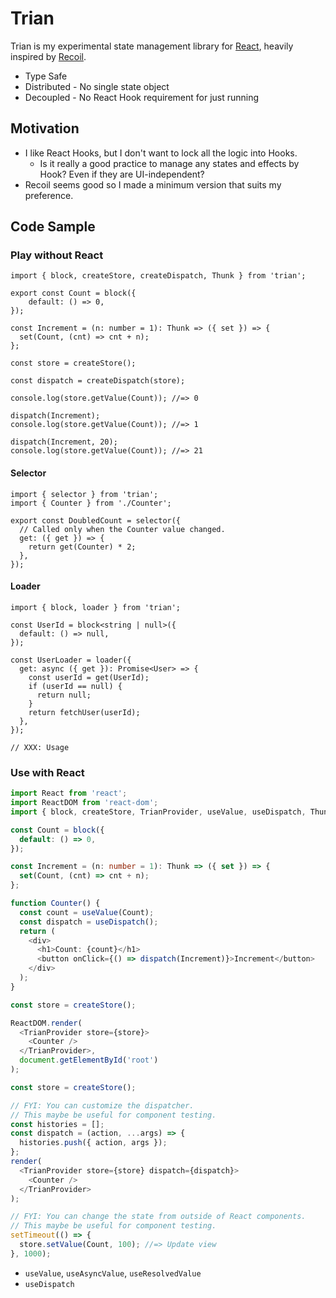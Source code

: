 # Trian

Trian is my experimental state management library for [React][react], heavily inspired by [Recoil][recoil].

[react]: https://reactjs.org/
[recoil]: https://github.com/facebookexperimental/recoil

- Type Safe
- Distributed - No single state object
- Decoupled - No React Hook requirement for just running

## Motivation

- I like React Hooks, but I don't want to lock all the logic into Hooks.
    - Is it really a good practice to manage any states and effects by Hook? Even if they are UI-independent?
- Recoil seems good so I made a minimum version that suits my preference.

## Code Sample

### Play without React

```tsx
import { block, createStore, createDispatch, Thunk } from 'trian';

export const Count = block({
    default: () => 0,
});

const Increment = (n: number = 1): Thunk => ({ set }) => {
  set(Count, (cnt) => cnt + n);
};

const store = createStore();

const dispatch = createDispatch(store);

console.log(store.getValue(Count)); //=> 0

dispatch(Increment);
console.log(store.getValue(Count)); //=> 1

dispatch(Increment, 20);
console.log(store.getValue(Count)); //=> 21
```

#### Selector

```tsx
import { selector } from 'trian';
import { Counter } from './Counter';

export const DoubledCount = selector({
  // Called only when the Counter value changed.
  get: ({ get }) => {
    return get(Counter) * 2;
  },
});
```

#### Loader

```tsx
import { block, loader } from 'trian';

const UserId = block<string | null>({
  default: () => null,
});

const UserLoader = loader({
  get: async ({ get }): Promise<User> => {
    const userId = get(UserId);
    if (userId == null) {
      return null;
    }
    return fetchUser(userId);
  },
});

// XXX: Usage
```

### Use with React

```typescript
import React from 'react';
import ReactDOM from 'react-dom';
import { block, createStore, TrianProvider, useValue, useDispatch, Thunk } from 'trian';

const Count = block({
  default: () => 0,
});

const Increment = (n: number = 1): Thunk => ({ set }) => {
  set(Count, (cnt) => cnt + n);
};

function Counter() {
  const count = useValue(Count);
  const dispatch = useDispatch();
  return (
    <div>
      <h1>Count: {count}</h1>
      <button onClick={() => dispatch(Increment)}>Increment</button>
    </div>
  );
}

const store = createStore();

ReactDOM.render(
  <TrianProvider store={store}>
    <Counter />
  </TrianProvider>,
  document.getElementById('root')
);
```

```javascript
const store = createStore();

// FYI: You can customize the dispatcher.
// This maybe be useful for component testing.
const histories = [];
const dispatch = (action, ...args) => {
  histories.push({ action, args });
};
render(
  <TrianProvider store={store} dispatch={dispatch}>
    <Counter />
  </TrianProvider>
);

// FYI: You can change the state from outside of React components.
// This maybe be useful for component testing.
setTimeout(() => {
  store.setValue(Count, 100); //=> Update view
}, 1000);
```

- `useValue`, `useAsyncValue`, `useResolvedValue`
- `useDispatch`
